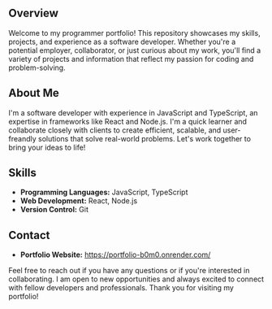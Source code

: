 ## Overview
Welcome to my programmer portfolio! 
This repository showcases my skills, projects, and experience as a software developer. Whether you're a potential employer, collaborator, or just curious about my work, you'll find a variety of projects and information that reflect my passion for coding and problem-solving.

## About Me
I'm a software developer with experience in JavaScript and TypeScript, an expertise in frameworks like React and Node.js. I'm a quick learner and collaborate closely with clients to create efficient, scalable, and user-freandly solutions that solve real-world problems. Let's work together to bring your ideas to life!

## Skills

- **Programming Languages:** JavaScript, TypeScript
- **Web Development:** React, Node.js
- **Version Control:** Git

## Contact
- **Portfolio Website:** https://portfolio-b0m0.onrender.com/

Feel free to reach out if you have any questions or if you're interested in collaborating. I am open to new opportunities and always excited to connect with fellow developers and professionals. Thank you for visiting my portfolio!
